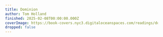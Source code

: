 ```yaml
---
title: Dominion
author: Tom Holland
finished: 2025-02-08T00:00:00.000Z
coverImage: https://book-covers.nyc3.digitaloceanspaces.com/readings/dominion-01.jpg
dropped: false
---
```


